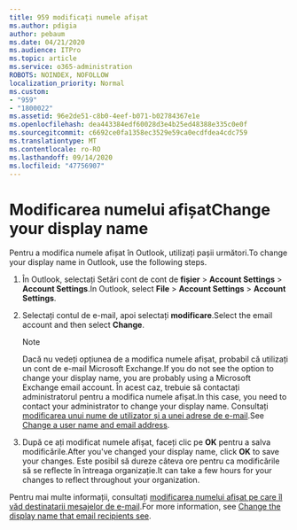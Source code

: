 ```yaml
---
title: 959 modificați numele afișat
ms.author: pdigia
author: pebaum
ms.date: 04/21/2020
ms.audience: ITPro
ms.topic: article
ms.service: o365-administration
ROBOTS: NOINDEX, NOFOLLOW
localization_priority: Normal
ms.custom:
- "959"
- "1800022"
ms.assetid: 96e2de51-c8b0-4eef-b071-b02784367e1e
ms.openlocfilehash: dea443384edf60028d3e4b25ed48388e335c0e0f
ms.sourcegitcommit: c6692ce0fa1358ec3529e59ca0ecdfdea4cdc759
ms.translationtype: MT
ms.contentlocale: ro-RO
ms.lasthandoff: 09/14/2020
ms.locfileid: "47756907"
---
```

# <a name="change-your-display-name"></a><span data-ttu-id="7f273-102">Modificarea numelui afișat</span><span class="sxs-lookup"><span data-stu-id="7f273-102">Change your display name</span></span>
  
<span data-ttu-id="7f273-103">Pentru a modifica numele afișat în Outlook, utilizați pașii următori.</span><span class="sxs-lookup"><span data-stu-id="7f273-103">To change your display name in Outlook, use the following steps.</span></span>
  
1. <span data-ttu-id="7f273-104">În Outlook, selectați Setări cont de cont de **fișier** \> **Account Settings** \> **Account Settings**.</span><span class="sxs-lookup"><span data-stu-id="7f273-104">In Outlook, select **File** \> **Account Settings** \> **Account Settings**.</span></span>

2. <span data-ttu-id="7f273-105">Selectați contul de e-mail, apoi selectați **modificare**.</span><span class="sxs-lookup"><span data-stu-id="7f273-105">Select the email account and then select **Change**.</span></span>

    > [!NOTE]
    > <span data-ttu-id="7f273-106">Dacă nu vedeți opțiunea de a modifica numele afișat, probabil că utilizați un cont de e-mail Microsoft Exchange.</span><span class="sxs-lookup"><span data-stu-id="7f273-106">If you do not see the option to change your display name, you are probably using a Microsoft Exchange email account.</span></span> <span data-ttu-id="7f273-107">În acest caz, trebuie să contactați administratorul pentru a modifica numele afișat.</span><span class="sxs-lookup"><span data-stu-id="7f273-107">In this case, you need to contact your administrator to change your display name.</span></span> <span data-ttu-id="7f273-108">Consultați [modificarea unui nume de utilizator și a unei adrese de e-mail](https://docs.microsoft.com/microsoft-365/admin/add-users/change-a-user-name-and-email-address).</span><span class="sxs-lookup"><span data-stu-id="7f273-108">See [Change a user name and email address](https://docs.microsoft.com/microsoft-365/admin/add-users/change-a-user-name-and-email-address).</span></span>
  
3. <span data-ttu-id="7f273-109">După ce ați modificat numele afișat, faceți clic pe **OK** pentru a salva modificările.</span><span class="sxs-lookup"><span data-stu-id="7f273-109">After you've changed your display name, click **OK** to save your changes.</span></span> <span data-ttu-id="7f273-110">Este posibil să dureze câteva ore pentru ca modificările să se reflecte în întreaga organizație.</span><span class="sxs-lookup"><span data-stu-id="7f273-110">It can take a few hours for your changes to reflect throughout your organization.</span></span>

<span data-ttu-id="7f273-111">Pentru mai multe informații, consultați [modificarea numelui afișat pe care îl văd destinatarii mesajelor de e-mail](https://support.office.com/article/2b53331a-ba2a-4803-88dc-ac9fe376c8a9.aspx).</span><span class="sxs-lookup"><span data-stu-id="7f273-111">For more information, see [Change the display name that email recipients see](https://support.office.com/article/2b53331a-ba2a-4803-88dc-ac9fe376c8a9.aspx).</span></span>
  
